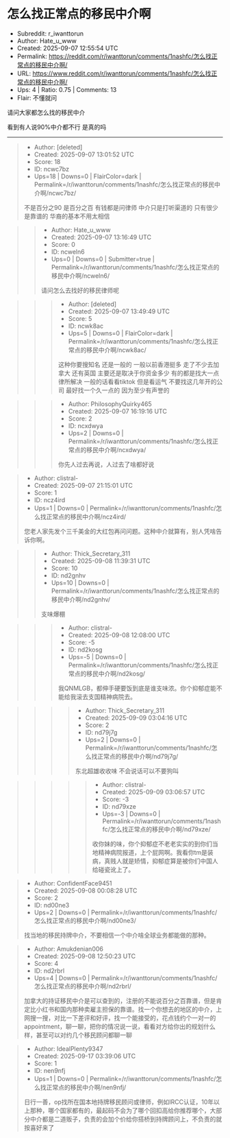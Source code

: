 # 怎么找正常点的移民中介啊

- Subreddit: r_iwanttorun
- Author: Hate_u_www
- Created: 2025-09-07 12:55:54 UTC
- Permalink: https://reddit.com/r/iwanttorun/comments/1nashfc/怎么找正常点的移民中介啊/
- URL: https://www.reddit.com/r/iwanttorun/comments/1nashfc/怎么找正常点的移民中介啊/
- Ups: 4 | Ratio: 0.75 | Comments: 13
- Flair: 不懂就问


请问大家都怎么找的移民中介

看到有人说90%中介都不行 是真的吗


---

> - Author: [deleted]
> - Created: 2025-09-07 13:01:52 UTC
> - Score: 18
> - ID: ncwc7bz
> - Ups=18 | Downs=0 | FlairColor=dark | Permalink=/r/iwanttorun/comments/1nashfc/怎么找正常点的移民中介啊/ncwc7bz/
>
> 不是百分之90 是百分之百 有钱都是问律师 中介只是打听渠道的 只有很少是靠谱的 华裔的基本不用太相信

>> - Author: Hate_u_www
>> - Created: 2025-09-07 13:16:49 UTC
>> - Score: 0
>> - ID: ncweln6
>> - Ups=0 | Downs=0 | Submitter=true | Permalink=/r/iwanttorun/comments/1nashfc/怎么找正常点的移民中介啊/ncweln6/
>>
>> 请问怎么去找好的移民律师呢

>>> - Author: [deleted]
>>> - Created: 2025-09-07 13:49:49 UTC
>>> - Score: 5
>>> - ID: ncwk8ac
>>> - Ups=5 | Downs=0 | FlairColor=dark | Permalink=/r/iwanttorun/comments/1nashfc/怎么找正常点的移民中介啊/ncwk8ac/
>>>
>>> 这种你要搜知名 还是一般的 一般以前香港挺多 走了不少去加拿大 还有英国 主要还是取决于你资金多少 有的都是找大一点律所解决 一般的话看看tiktok 但是看运气 不要找这几年开的公司 最好找一个久一点的 因为至少有声誉的

>>> - Author: PhilosophyQuirky465
>>> - Created: 2025-09-07 16:19:16 UTC
>>> - Score: 2
>>> - ID: ncxdwya
>>> - Ups=2 | Downs=0 | Permalink=/r/iwanttorun/comments/1nashfc/怎么找正常点的移民中介啊/ncxdwya/
>>>
>>> 你先人过去再说，人过去了啥都好说

> - Author: clistral-
> - Created: 2025-09-07 21:15:01 UTC
> - Score: 1
> - ID: ncz4ird
> - Ups=1 | Downs=0 | Permalink=/r/iwanttorun/comments/1nashfc/怎么找正常点的移民中介啊/ncz4ird/
>
> 您老人家先发个三千美金的大红包再问问题。这种中介就算有，别人凭啥告诉你啊。

>> - Author: Thick_Secretary_311
>> - Created: 2025-09-08 11:39:31 UTC
>> - Score: 10
>> - ID: nd2gnhv
>> - Ups=10 | Downs=0 | Permalink=/r/iwanttorun/comments/1nashfc/怎么找正常点的移民中介啊/nd2gnhv/
>>
>> 支味爆棚

>>> - Author: clistral-
>>> - Created: 2025-09-08 12:08:00 UTC
>>> - Score: -5
>>> - ID: nd2kosg
>>> - Ups=-5 | Downs=0 | Permalink=/r/iwanttorun/comments/1nashfc/怎么找正常点的移民中介啊/nd2kosg/
>>>
>>> 我QNMLGB，都伸手硬要饭到底是谁支味浓。你个抑郁症能不能给我滚去支国精神病院去。

>>>> - Author: Thick_Secretary_311
>>>> - Created: 2025-09-09 03:04:16 UTC
>>>> - Score: 2
>>>> - ID: nd79j7g
>>>> - Ups=2 | Downs=0 | Permalink=/r/iwanttorun/comments/1nashfc/怎么找正常点的移民中介啊/nd79j7g/
>>>>
>>>> 东北超雄收收味 不会说话可以不要狗叫

>>>>> - Author: clistral-
>>>>> - Created: 2025-09-09 03:06:57 UTC
>>>>> - Score: -3
>>>>> - ID: nd79xze
>>>>> - Ups=-3 | Downs=0 | Permalink=/r/iwanttorun/comments/1nashfc/怎么找正常点的移民中介啊/nd79xze/
>>>>>
>>>>> 收你妹的味，你个抑郁症不老老实实的到你们当地精神病院报道，上个屁网啊。我看你tm是装病，真贱人就是矫情，抑郁症算是被你们中国人给碰瓷讹上了。

> - Author: ConfidentFace9451
> - Created: 2025-09-08 00:08:28 UTC
> - Score: 2
> - ID: nd00ne3
> - Ups=2 | Downs=0 | Permalink=/r/iwanttorun/comments/1nashfc/怎么找正常点的移民中介啊/nd00ne3/
>
> 找当地的移民持牌中介，不要相信一个中介啥全球业务都能做的那种。

> - Author: Amukdenian006
> - Created: 2025-09-08 12:50:23 UTC
> - Score: 4
> - ID: nd2rbrl
> - Ups=4 | Downs=0 | Permalink=/r/iwanttorun/comments/1nashfc/怎么找正常点的移民中介啊/nd2rbrl/
>
> 加拿大的持证移民中介是可以查到的，注册的不能说百分之百靠谱，但是肯定比小红书和国内那种卖雇主担保的靠谱。找一个你想去的地区的中介，上网搜一搜，对比一下差评和好评，找一个能接受的，花点钱约个一对一的appointment，聊一聊，把你的情况说一说，看看对方给你出的规划什么样，甚至可以对约几个移民顾问都聊一聊

> - Author: IdealPlenty9347
> - Created: 2025-09-17 03:39:06 UTC
> - Score: 1
> - ID: nen9nfj
> - Ups=1 | Downs=0 | Permalink=/r/iwanttorun/comments/1nashfc/怎么找正常点的移民中介啊/nen9nfj/
>
> 日行一善，op找所在国本地持牌移民顾问或律师，例如IRCC认证，10年以上那种，哪个国家都有的，最起码不会为了哪个回扣高给你推荐哪个，大部分中介都是二道贩子，负责的会加个价给你搭桥到持牌顾问上，不负责的就按喜好来了
